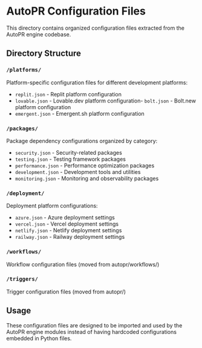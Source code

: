 # AutoPR Configuration Files

This directory contains organized configuration files extracted from the AutoPR engine codebase.

## Directory Structure

### `/platforms/`

Platform-specific configuration files for different development platforms:

- `replit.json` - Replit platform configuration
- `lovable.json` - Lovable.dev platform configuration- `bolt.json` - Bolt.new platform configuration
- `emergent.json` - Emergent.sh platform configuration

### `/packages/`

Package dependency configurations organized by category:

- `security.json` - Security-related packages
- `testing.json` - Testing framework packages
- `performance.json` - Performance optimization packages
- `development.json` - Development tools and utilities
- `monitoring.json` - Monitoring and observability packages

### `/deployment/`

Deployment platform configurations:

- `azure.json` - Azure deployment settings
- `vercel.json` - Vercel deployment settings
- `netlify.json` - Netlify deployment settings
- `railway.json` - Railway deployment settings

### `/workflows/`

Workflow configuration files (moved from autopr/workflows/)

### `/triggers/`

Trigger configuration files (moved from autopr/)

## Usage

These configuration files are designed to be imported and used by the AutoPR engine modules instead
of having hardcoded configurations embedded in Python files.
